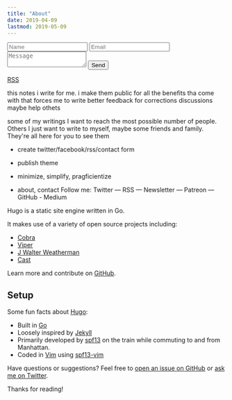 ```yaml
---
title: "About"
date: 2019-04-09
lastmod: 2019-05-09
---
```

<form name="contact" class="form" method="POST" data-netlify="true">
  <input class="form-name" type="text" placeholder="Name" name="name" />
  <input class="form-email" type="text" placeholder="Email" name="email" />
  <textarea class="form-message" name="message" placeholder="Message"></textarea>
  <button class="o-btn" type="submit">Send</button>
</form>

<a href="/index.xml" title="RSS">RSS</a>

this notes i write for me. i make them public for all the benefits tha come with that
  forces me to write better
  feedback for corrections
  discussions
  maybe help othets

some of my writings I want to reach the most possible number of people. Others I just want to write to myself, maybe some friends and family. They're all here for you to see them

- create twitter/facebook/rss/contact form
- publish theme
- minimize, simplify, pragficientize

- about, contact
     Follow me: Twitter — RSS — Newsletter — Patreon — GitHub - Medium

Hugo is a static site engine written in Go.


It makes use of a variety of open source projects including:

* [Cobra](https://github.com/spf13/cobra)
* [Viper](https://github.com/spf13/viper)
* [J Walter Weatherman](https://github.com/spf13/jWalterWeatherman)
* [Cast](https://github.com/spf13/cast)

Learn more and contribute on [GitHub](https://github.com/spf13).

## Setup

Some fun facts about [Hugo](http://gohugo.io/):

* Built in [Go](http://golang.org/)
* Loosely inspired by [Jekyll](http://jekyllrb.com/)
* Primarily developed by [spf13](http://spf13.com/) on the train while commuting to and from Manhattan.
* Coded in [Vim](http://vim.org) using [spf13-vim](http://vim.spf13.com/)

Have questions or suggestions? Feel free to [open an issue on GitHub](https://github.com/spf13/hugo/issues/new) or [ask me on Twitter](https://twitter.com/spf13).

Thanks for reading!



